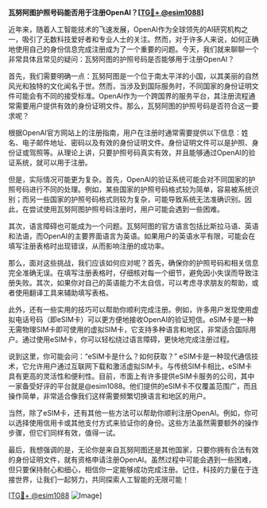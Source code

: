 **瓦努阿图护照号码能否用于注册OpenAI？[[TG💪+ @esim1088](https://t.me/s/esim1088)]**

近年来，随着人工智能技术的飞速发展，OpenAI作为全球领先的AI研究机构之一，吸引了无数科技爱好者和专业人士的关注。然而，对于许多人来说，如何正确地使用自己的身份信息完成注册成为了一个重要的问题。今天，我们就来聊聊一个非常具体且常见的疑问：瓦努阿图的护照号码是否能够用于注册OpenAI？

首先，我们需要明确一点：瓦努阿图是一个位于南太平洋的小国，以其美丽的自然风光和独特的文化闻名于世。然而，当涉及到国际服务时，不同国家的身份证明文件可能会有不同的接受标准。OpenAI作为一个跨国界的服务平台，其注册流程通常需要用户提供有效的身份证明文件。那么，瓦努阿图的护照号码是否符合这一要求呢？

根据OpenAI官方网站上的注册指南，用户在注册时通常需要提供以下信息：姓名、电子邮件地址、密码以及有效的身份证明文件。身份证明文件可以是护照、身份证或驾照等。从理论上讲，只要护照号码真实有效，并且能够通过OpenAI的验证系统，就可以用于注册。

但是，实际情况可能更为复杂。首先，OpenAI的验证系统可能会对不同国家的护照号码进行不同的处理。例如，某些国家的护照号码格式较为简单，容易被系统识别；而另一些国家的护照号码格式则较为复杂，可能导致系统无法准确识别。因此，在尝试使用瓦努阿图护照号码注册时，用户可能会遇到一些困难。

其次，语言障碍也可能成为一个问题。瓦努阿图的官方语言包括比斯拉马语、英语和法语，而OpenAI的主要界面语言为英语。如果用户的英语水平有限，可能会在填写注册表格时出现错误，从而影响注册的成功率。

那么，面对这些挑战，我们应该如何应对呢？首先，确保你的护照号码和相关信息完全准确无误。在填写注册表格时，仔细核对每一个细节，避免因小失误而导致注册失败。其次，如果你对自己的英语能力不太自信，可以考虑寻求朋友的帮助，或者使用翻译工具来辅助填写表格。

此外，还有一些实用的技巧可以帮助你顺利完成注册。例如，许多用户发现使用虚拟电话号码（即eSIM卡）可以更方便地接收OpenAI的验证短信。eSIM卡是一种无需物理SIM卡即可使用的虚拟SIM卡，它支持多种语言和地区，非常适合国际用户。通过使用eSIM卡，你可以轻松绕过语言障碍，更快地完成注册过程。

说到这里，你可能会问：“eSIM卡是什么？如何获取？” eSIM卡是一种现代通信技术，它允许用户通过互联网下载和激活虚拟SIM卡。与传统SIM卡相比，eSIM卡具有更高的灵活性和便利性。目前，市面上有许多提供eSIM卡服务的公司，其中一家备受好评的平台就是@esim1088。他们提供的eSIM卡不仅覆盖范围广，而且操作简单，非常适合像我们这样需要频繁切换语言和地区的用户。

当然，除了eSIM卡，还有其他一些方法可以帮助你顺利注册OpenAI。例如，你可以选择使用信用卡或其他支付方式来验证你的身份。这些方法虽然需要额外的操作步骤，但它们同样有效，值得一试。

最后，我想强调的是，无论你是来自瓦努阿图还是其他国家，只要你拥有合法有效的身份证明文件，就有资格申请注册OpenAI。虽然过程中可能会遇到一些困难，但只要保持耐心和细心，相信你一定能够成功完成注册。记住，科技的力量在于连接世界，让我们一起努力，共同探索人工智能的无限可能！

[[TG💪+ @esim1088](https://t.me/s/esim1088) ![Image](https://i.postimg.cc/4NQfJmqS/Snipaste-2025-05-13-00-14-12.png)]